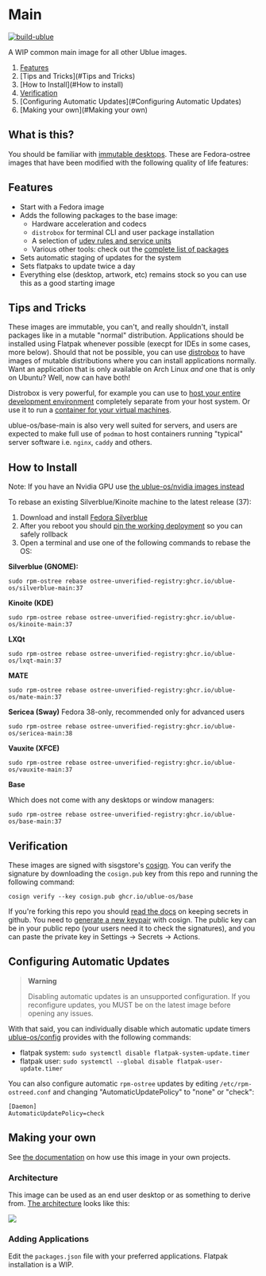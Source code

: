 # Main

[![build-ublue](https://github.com/ublue-os/main/actions/workflows/build.yml/badge.svg)](https://github.com/ublue-os/main/actions/workflows/build.yml)

A WIP common main image for all other Ublue images.

1. [Features](#Features)
1. [Tips and Tricks](#Tips and Tricks)
1. [How to Install](#How to install)
1. [Verification](#Verification)
1. [Configuring Automatic Updates](#Configuring Automatic Updates)
1. [Making your own](#Making your own)

## What is this?

You should be familiar with [immutable desktops](https://silverblue.fedoraproject.org/about). These are Fedora-ostree images that have been modified with the following quality of life features: 

## Features

- Start with a Fedora image
- Adds the following packages to the base image:
  - Hardware acceleration and codecs
  - `distrobox` for terminal CLI and user package installation
  - A selection of [udev rules and service units](https://github.com/ublue-os/config)
  - Various other tools: check out the [complete list of packages](packages.json)
- Sets automatic staging of updates for the system
- Sets flatpaks to update twice a day
- Everything else (desktop, artwork, etc) remains stock so you can use this as a good starting image

## Tips and Tricks

These images are immutable, you can't, and really shouldn't, install packages like in a mutable "normal" distribution.
Applications should be installed using Flatpak whenever possible (execpt for IDEs in some cases, more below).
Should that not be possible, you can use [distrobox](https://github.com/89luca89/distrobox) to have images of mutable distributions where you can install applications normally.
Want an application that is only available on Arch Linux *and* one that is only on Ubuntu? Well, now can have both!

Distrobox is very powerful, for example you can use to [host your entire development environment](https://github.com/89luca89/distrobox/blob/main/docs/posts/integrate_vscode_distrobox.md) completely separate from your host system. Or use it to run a [container for your virtual machines](https://github.com/89luca89/distrobox/blob/main/docs/posts/run_libvirt_in_distrobox.md).

ublue-os/base-main is also very well suited for servers, and users are expected to make full use of `podman` to host containers running "typical" server software i.e. `nginx`, `caddy` and others. 

## How to Install

Note: If you have an Nvidia GPU use [the ublue-os/nvidia images instead](https://github.com/ublue-os/nvidia)

To rebase an existing Silverblue/Kinoite machine to the latest release (37): 

1. Download and install [Fedora Silverblue](https://silverblue.fedoraproject.org/download)
1. After you reboot you should [pin the working deployment](https://docs.fedoraproject.org/en-US/fedora-silverblue/faq/#_about_using_silverblue) so you can safely rollback 
1. Open a terminal and use one of the following commands to rebase the OS:

**Silverblue (GNOME):**

    sudo rpm-ostree rebase ostree-unverified-registry:ghcr.io/ublue-os/silverblue-main:37

**Kinoite (KDE)**

    sudo rpm-ostree rebase ostree-unverified-registry:ghcr.io/ublue-os/kinoite-main:37
    
**LXQt**

    sudo rpm-ostree rebase ostree-unverified-registry:ghcr.io/ublue-os/lxqt-main:37
    
**MATE**

    sudo rpm-ostree rebase ostree-unverified-registry:ghcr.io/ublue-os/mate-main:37
    
**Sericea (Sway)** 
Fedora 38-only, recommended only for advanced users

    sudo rpm-ostree rebase ostree-unverified-registry:ghcr.io/ublue-os/sericea-main:38

**Vauxite (XFCE)**
    
    sudo rpm-ostree rebase ostree-unverified-registry:ghcr.io/ublue-os/vauxite-main:37

**Base**

Which does not come with any desktops or window managers:

    sudo rpm-ostree rebase ostree-unverified-registry:ghcr.io/ublue-os/base-main:37

## Verification

These images are signed with sisgstore's [cosign](https://docs.sigstore.dev/cosign/overview/). You can verify the signature by downloading the `cosign.pub` key from this repo and running the following command:

    cosign verify --key cosign.pub ghcr.io/ublue-os/base

If you're forking this repo you should [read the docs](https://docs.github.com/en/actions/security-guides/encrypted-secrets) on keeping secrets in github. You need to [generate a new keypair](https://docs.sigstore.dev/cosign/overview/) with cosign. The public key can be in your public repo (your users need it to check the signatures), and you can paste the private key in Settings -> Secrets -> Actions.

## Configuring Automatic Updates

> **Warning**
> 
> Disabling automatic updates is an unsupported configuration. If you reconfigure updates, you MUST be on the latest image before opening any issues.

With that said, you can individually disable which automatic update timers [ublue-os/config](https://github.com/ublue-os/config) provides with the following commands:

* flatpak system: `sudo systemctl disable flatpak-system-update.timer`
* flatpak user: `sudo systemctl --global disable flatpak-user-update.timer`

You can also configure automatic `rpm-ostree` updates by editing `/etc/rpm-ostreed.conf` and changing "AutomaticUpdatePolicy" to "none" or "check":

```
[Daemon]
AutomaticUpdatePolicy=check
```

## Making your own

See [the documentation](https://ublue.it/making-your-own/) on how use this image in your own projects.

### Architecture

This image can be used as an end user desktop or as something to derive from.
[The architecture](https://ublue.it/architecture/) looks like this:

![](https://ublue.it/ublue-architecture-graph.png)

### Adding Applications

Edit the `packages.json` file with your preferred applications.
Flatpak installation is a WIP.

